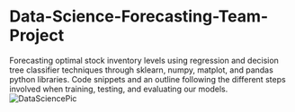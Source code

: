 # Data-Science-Forecasting-Team-Project
Forecasting optimal stock inventory levels using regression and decision tree classifier techniques through sklearn, numpy, matplot, and pandas python libraries. Code snippets and an outline following the different steps involved when training, testing, and evaluating our models.
![DataSciencePic](https://user-images.githubusercontent.com/58711394/71919462-96bbac00-3139-11ea-8901-d170e652a62e.PNG)
